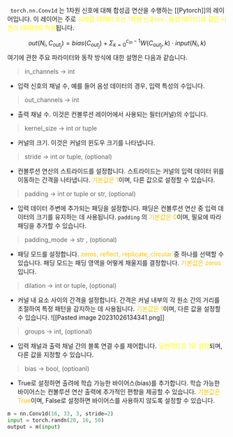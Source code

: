 ` torch.nn.Conv1d` 는 1차원 신호에 대해 합성곱 연산을 수행하는 [[Pytorch]]의 레이어입니다. 이 레이어는 주로 <font color="#ffff00">시계열 데이터 또는 1차원 신호(ex : 음성 데이터)와 같은 시퀀스 데이터에 적용</font>됩니다.

$$out(N_i, C_{out_j}) = bias(C_{out_j}) + \Sigma^{c_{in}-1}_{k=0} W(C_{out_j},k) \cdot input(N_i,k)$$
여기에 관한 주요 파라미터와 동작 방식에 대한 설명은 다음과 같습니다.

> in_channels -> int
- 입력 신호의 채널 수, 예를 들어 음성 데이터의 경우, 입력 특성의 수입니다.

> out_channels -> int
- 출력 채널 수. 이것은 컨볼루션 레이어에서 사용되는 필터(커널)의 수입니다.

> kernel_size -> int or tuple
- 커널의 크기. 이것은 커널의 윈도우 크기를 나타냅니다.

> stride -> int or tuple, (optional)
- 컨볼루션 연산의 스트라이드를 설정합니다. 스트라이드는 커널의 입력 데이터 위를 이동하는 간격을 나타냅니다. <font color="#ffc000">기본값은 1</font>이며, 다른 값으로 설정할 수 있습니다.

> padding -> int or tuple or str, (optional)
- 입력 데이터 주변에 추가되는 패딩을 설정합니다. 패딩은 컨볼루션 연산 중 입력 데이터의 크기를 유지하는 데 사용됩니다. `padding` 의 <font color="#ffc000">기본값은 0</font>이며, 필요에 따라 패딩을 추가할 수 있습니다.

> padding_mode -> str , (optional)
- 패딩 모드를 설정합니다. <font color="#ffc000">zeros, reflect, replicate, circular</font> 중 하나를 선택할 수 있습니다. 패딩 모드는 패딩 영역을 어떻게 채울지를 결정합니다. <font color="#ffc000">기본값은</font> <font color="#ffc000">zeros</font> 입니다. 

> dilation -> int or tuple, (optional)
- 커널 내 요소 사이의 간격을 설정합니다. 간격은 커널 내부의 각 원소 간의 거리를 조절하여 특정 패턴을 감지하는 데 사용됩니다. <font color="#ffc000">기본값은 1</font>이며, 다른 값을 설정할 수 있습니다.
![[Pasted image 20231026134341.png]]

> groups -> int, (optional)
- 입력 채널과 출력 채널 간의 블록 연결 수를 제어합니다. <font color="#ffff00">일반적으로 1로 설정</font>되며, 다른 값을 지정할 수 있습니다.

> bias -> bool, (optioanl)
- True로 설정하면 출려에 학습 가능한 바이어스(bias)를 추가합니다. 학습 가능한 바이어스는 컨볼루션 연산 출력에 추가적인 편향을 제공할 수 있습니다. <font color="#ffc000">기본값은 True</font>이며, False로 설정하면 바이어스를 사용하지 않도록 설정할 수 있습니다.

```python
m = nn.Conv1d(16, 33, 3, stride=2)
input = torch.randn(20, 16, 50)
output = m(input)
```